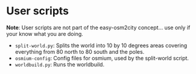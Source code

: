 # User scripts

**Note**: User scripts are not part of the easy-osm2city concept... use only if your know what you are doing.

* `split-world.py`: Splits the world into 10 by 10 degrees areas covering everything from 80 north to 80 south and the poles.
* `osmium-config`: Config files for osmium, used by the split-world script.
* `worldbuild.py`: Runs the worldbuild.
